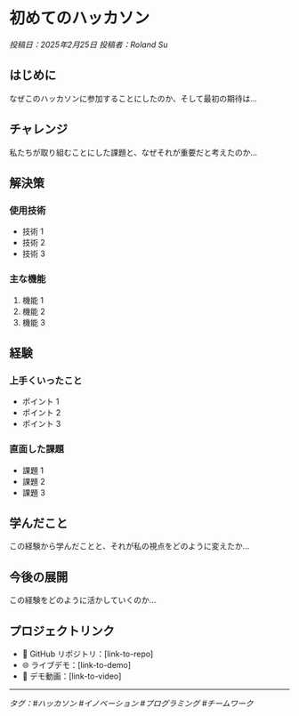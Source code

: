 # 初めてのハッカソン

*投稿日：2025年2月25日 投稿者：Roland Su*

## はじめに

なぜこのハッカソンに参加することにしたのか、そして最初の期待は...

## チャレンジ

私たちが取り組むことにした課題と、なぜそれが重要だと考えたのか...

## 解決策

### 使用技術
- 技術 1
- 技術 2
- 技術 3

### 主な機能
1. 機能 1
2. 機能 2
3. 機能 3

## 経験

### 上手くいったこと
- ポイント 1
- ポイント 2
- ポイント 3

### 直面した課題
- 課題 1
- 課題 2
- 課題 3

## 学んだこと

この経験から学んだことと、それが私の視点をどのように変えたか...

## 今後の展開

この経験をどのように活かしていくのか...

## プロジェクトリンク
- 🔗 GitHub リポジトリ：[link-to-repo]
- 🌐 ライブデモ：[link-to-demo]
- 🎥 デモ動画：[link-to-video]

---

*タグ：#ハッカソン #イノベーション #プログラミング #チームワーク* 
